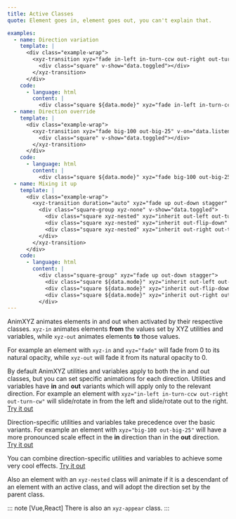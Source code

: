 ```yaml
---
title: Active Classes
quote: Element goes in, element goes out, you can't explain that.

examples:
  - name: Direction variation
    template: |
      <div class="example-wrap">
        <xyz-transition xyz="fade in-left in-turn-ccw out-right out-turn-cw" v-on="data.listeners">
          <div class="square" v-show="data.toggled"></div>
        </xyz-transition>
      </div>
    code:
      - language: html
        content: |
          <div class="square ${data.mode}" xyz="fade in-left in-turn-ccw out-right out-turn-cw"></div>
  - name: Direction override
    template: |
      <div class="example-wrap">
        <xyz-transition xyz="fade big-100 out-big-25" v-on="data.listeners">
          <div class="square" v-show="data.toggled"></div>
        </xyz-transition>
      </div>
    code:
      - language: html
        content: |
          <div class="square ${data.mode}" xyz="fade big-100 out-big-25"></div>
  - name: Mixing it up
    template: |
      <div class="example-wrap">
        <xyz-transition duration="auto" xyz="fade up out-down stagger" v-on="data.listeners">
          <div class="square-group xyz-none" v-show="data.toggled">
            <div class="square xyz-nested" xyz="inherit out-left out-turn-ccw" :key="1"></div>
            <div class="square xyz-nested" xyz="inherit out-flip-down" :key="2"></div>
            <div class="square xyz-nested" xyz="inherit out-right out-turn-cw" :key="3"></div>
          </div>
        </xyz-transition>
      </div>
    code:
      - language: html
        content: |
          <div class="square-group" xyz="fade up out-down stagger">
            <div class="square ${data.mode}" xyz="inherit out-left out-turn-ccw"></div>
            <div class="square ${data.mode}" xyz="inherit out-flip-down"></div>
            <div class="square ${data.mode}" xyz="inherit out-right out-turn-cw"></div>
          </div>
---
```


AnimXYZ animates elements in and out when activated by their respective classes. `xyz-in` animates elements **from** the values set by XYZ utilities and variables, while `xyz-out` animates elements **to** those values.

For example an element with `xyz-in` and `xyz="fade"` will fade from 0 to its natural opacity, while `xyz-out` will fade it from its natural opacity to 0.

By default AnimXYZ utilities and variables apply to both the in and out classes, but you can set specific animations for each direction. Utilities and variables have **in** and **out** variants which will apply only to the relevant direction. For example an element with `xyz="in-left in-turn-ccw out-right out-turn-cw"` will slide/rotate in from the left and slide/rotate out to the right. [Try it out](<?tab=examples&example=Direction variation#active-classes>)

Direction-specific utilities and variables take precedence over the basic variants. For example an element with `xyz="big-100 out-big-25"` will have a more pronounced scale effect in the **in** direction than in the **out** direction. [Try it out](<?tab=examples&example=Direction override#active-classes>)

You can combine direction-specific utilities and variables to achieve some very cool effects.
[Try it out](<?tab=examples&example=Mixing it Up#active-classes>)

Also an element with an `xyz-nested` class will animate if it is a descendant of an element with an active class, and will adopt the direction set by the parent class.

::: note [Vue,React]
There is also an `xyz-appear` class.
:::
